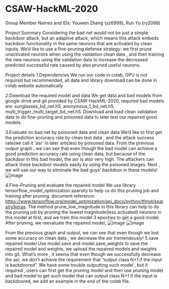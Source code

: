 # CSAW-HackML-2020

Group Member Names and IDs: Youwen Zhang (yz6999), Run Yu (ry2068) 
 
 
Project Summary
	Considering the bad net would not be just a simple backdoor attack, but an adaptive attack, which means this attack embeds backdoor functionality in the same neurons that are activated by clean inputs. We’d like to use a fine-pruning defense strategy: we first prune unactivated neurons when using the validation clean data , and then training the new neurons using the validation data to increase the decreased predicted successful rate caused by also pruned useful neurons.

Project details
1.Dependencies
We run our code in colab, GPU is not required but recommended, all data and library download can be done in colab website automatically

2.Download the required model and data 
We get data and bad models from google drive and git provided by CSAW-HackML-2020, required bad models are: sunglasses_bd_net.h5, anonymous_1_bd_net.h5, multi_trigger_multi_target_bd_net.h5.
Download and load clean validation data to do fine-pruning and poisoned data to later test our repaired good models.

3.Evaluate on bad net by poisoned data and clean data
We’d like to first get the prediction accuracy rate by clean test data , and the attack success rate(we call it ‘asr’ in later articles) by poisoned data. 
From the previous output graph , we can see that even though the bad model can achieve a good prediction accuracy rate using clean data, but because of the backdoor in this bad model, the asr is also very high. The attackers can attack these backdoor models easily by using the poisoned images. Next , we will use our way to eliminate the bad guys' backdoor in these models!
![image](https://user-images.githubusercontent.com/71746606/146822429-03fc73f8-02d9-49d9-93fb-d04ed31fa260.png)


4.Fine-Pruning and evaluate the repaired model
We use library tensorflow_model_optimization.sparsity to help us do this pruning job and training after pruning. document reference: https://www.tensorflow.org/model_optimization/api_docs/python/tfmot/sparsity/keras. The method prune_low_magnitude in this library can help to do the pruning job by pruning the lowest magnitude(less activated) neurons in this model at first, and we train this model 3 epoches to get a good model. 
After pruning, we reevaluate the repaired model, 
![image](https://user-images.githubusercontent.com/71746606/146822447-c0b92b31-8f04-4773-b4c1-9cdb53c66cd5.png)
![image](https://user-images.githubusercontent.com/71746606/146822454-c467fe05-06d9-4675-8137-fb1f670b5580.png)

 
From the previous graph and output, we can see that even though we lost some accuracy on clean data , we decrease the asr tremendously! 
5.save repaired model 
Use model.save and model.save_weights to save the repaired model and weights, we upload the repaired models and weights into git. What’s more , it seems that even though we successfully decrease the asr, we don’t achieve the requirement that “output class N+1 if the input is backdoored”. We have some trouble outputting such model , but if required , users can first get the pruning model and then use pruning model and bad model to get such model that can output class  N+1 if the input is backdoored, we add an example in the end of the colab file.

